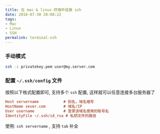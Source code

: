 ```yaml
---
title: 在 mac & linux 终端中连接 ssh
date: 2018-07-30 20:08:22
tags:
- Mac
- Linux
- SSH
permalink: terminal-ssh
---
```


### 手动模式

```bash
ssh -i privatekey.pem user@my.server.com
```

### 配置 `~/.ssh/config` 文件

按照以下格式配置即可, 支持多个 `ssh` 配置, 这样就可以任意连接多台服务器了

```ini
Host servername           # 别名，域名缩写
HostName sever.com        # 域名/IP
User username             # 登录该域名使用的账号名
IdentityFile ~/.ssh/id_rsa # 私钥文件的路径
```

使用: `ssh servername` , 支持 `tab` 补全